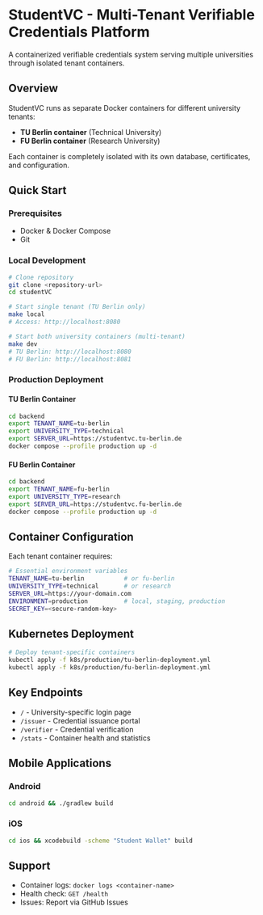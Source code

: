 # StudentVC - Multi-Tenant Verifiable Credentials Platform

A containerized verifiable credentials system serving multiple universities through isolated tenant containers.

## Overview

StudentVC runs as separate Docker containers for different university tenants:
- **TU Berlin container** (Technical University)
- **FU Berlin container** (Research University)

Each container is completely isolated with its own database, certificates, and configuration.

## Quick Start

### Prerequisites
- Docker & Docker Compose
- Git

### Local Development

```bash
# Clone repository
git clone <repository-url>
cd studentVC

# Start single tenant (TU Berlin only)
make local
# Access: http://localhost:8080

# Start both university containers (multi-tenant)
make dev
# TU Berlin: http://localhost:8080
# FU Berlin: http://localhost:8081
```

### Production Deployment

#### TU Berlin Container
```bash
cd backend
export TENANT_NAME=tu-berlin
export UNIVERSITY_TYPE=technical
export SERVER_URL=https://studentvc.tu-berlin.de
docker compose --profile production up -d
```

#### FU Berlin Container
```bash
cd backend
export TENANT_NAME=fu-berlin
export UNIVERSITY_TYPE=research
export SERVER_URL=https://studentvc.fu-berlin.de
docker compose --profile production up -d
```

## Container Configuration

Each tenant container requires:

```bash
# Essential environment variables
TENANT_NAME=tu-berlin           # or fu-berlin
UNIVERSITY_TYPE=technical       # or research
SERVER_URL=https://your-domain.com
ENVIRONMENT=production          # local, staging, production
SECRET_KEY=<secure-random-key>
```

## Kubernetes Deployment

```bash
# Deploy tenant-specific containers
kubectl apply -f k8s/production/tu-berlin-deployment.yml
kubectl apply -f k8s/production/fu-berlin-deployment.yml
```

## Key Endpoints

- `/` - University-specific login page
- `/issuer` - Credential issuance portal
- `/verifier` - Credential verification
- `/stats` - Container health and statistics

## Mobile Applications

### Android
```bash
cd android && ./gradlew build
```

### iOS
```bash
cd ios && xcodebuild -scheme "Student Wallet" build
```

## Support

- Container logs: `docker logs <container-name>`
- Health check: `GET /health`
- Issues: Report via GitHub Issues